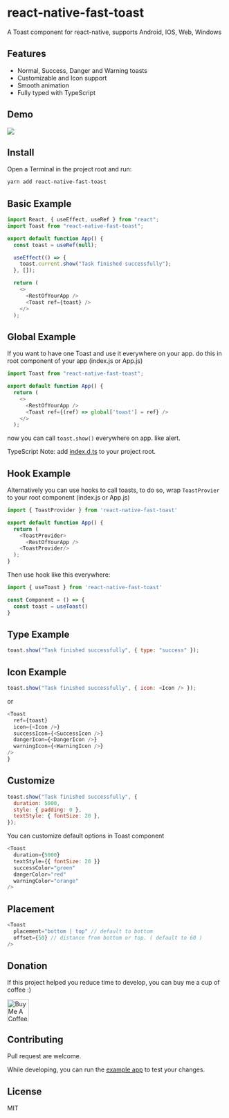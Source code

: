 # react-native-fast-toast

A Toast component for react-native, supports Android, IOS, Web, Windows

## Features

- Normal, Success, Danger and Warning toasts
- Customizable and Icon support
- Smooth animation
- Fully typed with TypeScript

## Demo

![](https://user-images.githubusercontent.com/61647712/92497391-8864e900-f20e-11ea-93d8-bacc2b856583.gif)

## Install

Open a Terminal in the project root and run:

```sh
yarn add react-native-fast-toast
```

## Basic Example

```js
import React, { useEffect, useRef } from "react";
import Toast from "react-native-fast-toast";

export default function App() {
  const toast = useRef(null);

  useEffect(() => {
    toast.current.show("Task finished successfully");
  }, []);

  return (
    <>
      <RestOfYourApp />
      <Toast ref={toast} />
    </>
  );
```

## Global Example

If you want to have one Toast and use it everywhere on your app. do this in root component of your app (index.js or App.js)

```js
import Toast from "react-native-fast-toast";

export default function App() {
  return (
    <>
      <RestOfYourApp />
      <Toast ref={(ref) => global['toast'] = ref} />
    </>
  );
```

now you can call `toast.show()` everywhere on app. like alert.

TypeScript Note: add [index.d.ts](/example/index.d.ts) to your project root.

## Hook Example
Alternatively you can use hooks to call toasts, to do so, wrap `ToastProvier` to your root component (index.js or App.js)
```js
import { ToastProvider } from 'react-native-fast-toast'

export default function App() {
  return (
    <ToastProvider>
      <RestOfYourApp />
    <ToastProvider/>
  );
}
```

Then use hook like this everywhere:
```js
import { useToast } from 'react-native-fast-toast'

const Component = () => {
  const toast = useToast()
}
```

## Type Example

```js
toast.show("Task finished successfully", { type: "success" });
```

## Icon Example

```js
toast.show("Task finished successfully", { icon: <Icon /> });
```

or

```js
<Toast
  ref={toast}
  icon={<Icon />}
  successIcon={<SuccessIcon />}
  dangerIcon={<DangerIcon />}
  warningIcon={<WarningIcon />}
/>
}
```

## Customize

```js
toast.show("Task finished successfully", {
  duration: 5000,
  style: { padding: 0 },
  textStyle: { fontSize: 20 },
});
```

You can customize default options in Toast component

```js
<Toast 
  duration={5000} 
  textStyle={{ fontSize: 20 }}
  successColor="green"
  dangerColor="red"
  warningColor="orange"
/>
```

## Placement

```js
<Toast
  placement="bottom | top" // default to bottom
  offset={50} // distance from bottom or top. ( default to 60 )
/>
```

## Donation
If this project helped you reduce time to develop, you can buy me a cup of coffee :)

<a href="https://www.buymeacoffee.com/arnnis" target="_blank"><img src="https://cdn.buymeacoffee.com/buttons/default-red.png" alt="Buy Me A Coffee" height="50" ></a>

## Contributing

Pull request are welcome.

While developing, you can run the [example app](/example) to test your changes.


## License
MIT
